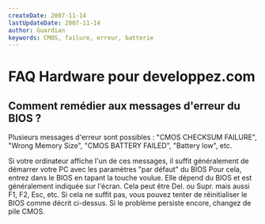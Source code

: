 ```yaml
---
createDate: 2007-11-14
lastUpdateDate: 2007-11-14
author: Guardian
keywords: CMOS, failure, erreur, batterie
---
```


# FAQ Hardware pour developpez.com

## Comment remédier aux messages d'erreur du BIOS ?

Plusieurs messages d'erreur sont possibles : "CMOS CHECKSUM FAILURE", "Wrong Memory Size", "CMOS BATTERY FAILED", "Battery low", etc.

Si votre ordinateur affiche l'un de ces messages, il suffit généralement de démarrer votre PC avec les paramètres "par défaut" du BIOS
Pour cela, entrez dans le BIOS en tapant la touche voulue. Elle dépend du BIOS et est généralement indiquée sur l'écran. Cela peut être Del. ou Supr. mais aussi F1, F2, Esc, etc.
Si cela ne suffit pas, vous pouvez tenter de réinitialiser le BIOS comme décrit ci-dessus.
Si le problème persiste encore, changez de pile CMOS.
